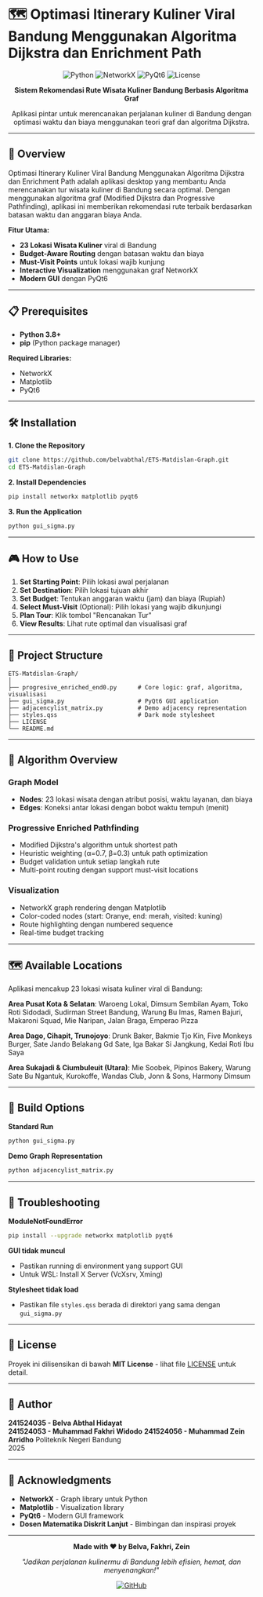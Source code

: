 # 🗺️ Optimasi Itinerary Kuliner Viral Bandung Menggunakan Algoritma Dijkstra dan Enrichment Path

<div align="center">

![Python](https://img.shields.io/badge/Python-3.8+-blue.svg)
![NetworkX](https://img.shields.io/badge/NetworkX-3.0+-orange.svg)
![PyQt6](https://img.shields.io/badge/PyQt6-6.0+-green.svg)
![License](https://img.shields.io/badge/License-MIT-yellow.svg)

**Sistem Rekomendasi Rute Wisata Kuliner Bandung Berbasis Algoritma Graf**

Aplikasi pintar untuk merencanakan perjalanan kuliner di Bandung dengan optimasi waktu dan biaya menggunakan teori graf dan algoritma Dijkstra.

</div>

---

## 🎯 Overview

Optimasi Itinerary Kuliner Viral Bandung Menggunakan Algoritma Dijkstra dan Enrichment Path adalah aplikasi desktop yang membantu Anda merencanakan tur wisata kuliner di Bandung secara optimal. Dengan menggunakan algoritma graf (Modified Dijkstra dan Progressive Pathfinding), aplikasi ini memberikan rekomendasi rute terbaik berdasarkan batasan waktu dan anggaran biaya Anda.

**Fitur Utama:**
- **23 Lokasi Wisata Kuliner** viral di Bandung
- **Budget-Aware Routing** dengan batasan waktu dan biaya
- **Must-Visit Points** untuk lokasi wajib kunjung
- **Interactive Visualization** menggunakan graf NetworkX
- **Modern GUI** dengan PyQt6

---

## 📋 Prerequisites

- **Python 3.8+**
- **pip** (Python package manager)

**Required Libraries:**
- NetworkX
- Matplotlib
- PyQt6

---

## 🛠️ Installation

**1. Clone the Repository**
```bash
git clone https://github.com/belvabthal/ETS-Matdislan-Graph.git
cd ETS-Matdislan-Graph
```

**2. Install Dependencies**
```bash
pip install networkx matplotlib pyqt6
```

**3. Run the Application**
```bash
python gui_sigma.py
```

---

## 🎮 How to Use

1. **Set Starting Point**: Pilih lokasi awal perjalanan
2. **Set Destination**: Pilih lokasi tujuan akhir
3. **Set Budget**: Tentukan anggaran waktu (jam) dan biaya (Rupiah)
4. **Select Must-Visit** (Optional): Pilih lokasi yang wajib dikunjungi
5. **Plan Tour**: Klik tombol "Rencanakan Tur"
6. **View Results**: Lihat rute optimal dan visualisasi graf

---

## 📂 Project Structure

```
ETS-Matdislan-Graph/
│
├── progresive_enriched_end0.py      # Core logic: graf, algoritma, visualisasi
├── gui_sigma.py                     # PyQt6 GUI application
├── adjacencylist_matrix.py          # Demo adjacency representation
├── styles.qss                       # Dark mode stylesheet
├── LICENSE
└── README.md
```

---

## 🧠 Algorithm Overview

### Graph Model
- **Nodes**: 23 lokasi wisata dengan atribut posisi, waktu layanan, dan biaya
- **Edges**: Koneksi antar lokasi dengan bobot waktu tempuh (menit)

### Progressive Enriched Pathfinding
- Modified Dijkstra's algorithm untuk shortest path
- Heuristic weighting (α=0.7, β=0.3) untuk path optimization
- Budget validation untuk setiap langkah rute
- Multi-point routing dengan support must-visit locations

### Visualization
- NetworkX graph rendering dengan Matplotlib
- Color-coded nodes (start: Oranye, end: merah, visited: kuning)
- Route highlighting dengan numbered sequence
- Real-time budget tracking

---

## 🗺️ Available Locations

Aplikasi mencakup 23 lokasi wisata kuliner viral di Bandung:

**Area Pusat Kota & Selatan**: Waroeng Lokal, Dimsum Sembilan Ayam, Toko Roti Sidodadi, Sudirman Street Bandung, Warung Bu Imas, Ramen Bajuri, Makaroni Squad, Mie Naripan, Jalan Braga, Emperao Pizza

**Area Dago, Cihapit, Trunojoyo**: Drunk Baker, Bakmie Tjo Kin, Five Monkeys Burger, Sate Jando Belakang Gd Sate, Iga Bakar Si Jangkung, Kedai Roti Ibu Saya

**Area Sukajadi & Ciumbuleuit (Utara)**: Mie Soobek, Pipinos Bakery, Warung Sate Bu Ngantuk, Kurokoffe, Wandas Club, Jonn & Sons, Harmony Dimsum

---

## 🔧 Build Options

**Standard Run**
```bash
python gui_sigma.py
```

**Demo Graph Representation**
```bash
python adjacencylist_matrix.py
```

---

## 🐛 Troubleshooting

**ModuleNotFoundError**
```bash
pip install --upgrade networkx matplotlib pyqt6
```

**GUI tidak muncul**
- Pastikan running di environment yang support GUI
- Untuk WSL: Install X Server (VcXsrv, Xming)

**Stylesheet tidak load**
- Pastikan file `styles.qss` berada di direktori yang sama dengan `gui_sigma.py`

---

## 📜 License

Proyek ini dilisensikan di bawah **MIT License** - lihat file [LICENSE](LICENSE) untuk detail.

---

## 👤 Author

**241524035 - Belva Abthal Hidayat**  
**241524053 - Muhammad Fakhri Widodo**
**241524056 - Muhammad Zein Arridho**
Politeknik Negeri Bandung  
2025

---

## 🙏 Acknowledgments

- **NetworkX** - Graph library untuk Python
- **Matplotlib** - Visualization library
- **PyQt6** - Modern GUI framework
- **Dosen Matematika Diskrit Lanjut** - Bimbingan dan inspirasi proyek

---

<div align="center">

**Made with ❤️ by Belva, Fakhri, Zein**

*"Jadikan perjalanan kulinermu di Bandung lebih efisien, hemat, dan menyenangkan!"*

[![GitHub](https://img.shields.io/badge/GitHub-Repository-blue?style=flat&logo=github)](https://github.com/belvabthal/ETS-Matdislan-Graph)

</div>
